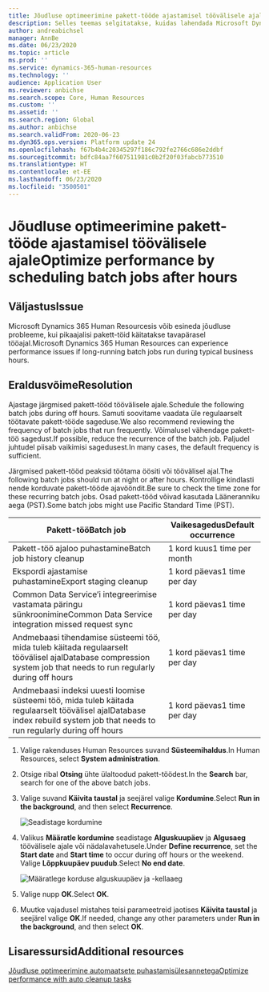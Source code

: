 ```yaml
---
title: Jõudluse optimeerimine pakett-tööde ajastamisel töövälisele ajale
description: Selles teemas selgitatakse, kuidas lahendada Microsoft Dynamics 365 Human Resourcesi jõudluse probleeme, ajastades pakett-tööd töövälisele ajale.
author: andreabichsel
manager: AnnBe
ms.date: 06/23/2020
ms.topic: article
ms.prod: ''
ms.service: dynamics-365-human-resources
ms.technology: ''
audience: Application User
ms.reviewer: anbichse
ms.search.scope: Core, Human Resources
ms.custom: ''
ms.assetid: ''
ms.search.region: Global
ms.author: anbichse
ms.search.validFrom: 2020-06-23
ms.dyn365.ops.version: Platform update 24
ms.openlocfilehash: f67b4b4c20345297f186c792fe2766c686e2ddbf
ms.sourcegitcommit: bdfc84aa7f607511981c0b2f20f03fabcb773510
ms.translationtype: HT
ms.contentlocale: et-EE
ms.lasthandoff: 06/23/2020
ms.locfileid: "3500501"
---
```

# <a name="optimize-performance-by-scheduling-batch-jobs-after-hours"></a><span data-ttu-id="3c8e3-103">Jõudluse optimeerimine pakett-tööde ajastamisel töövälisele ajale</span><span class="sxs-lookup"><span data-stu-id="3c8e3-103">Optimize performance by scheduling batch jobs after hours</span></span>

## <a name="issue"></a><span data-ttu-id="3c8e3-104">Väljastus</span><span class="sxs-lookup"><span data-stu-id="3c8e3-104">Issue</span></span>

<span data-ttu-id="3c8e3-105">Microsoft Dynamics 365 Human Resourcesis võib esineda jõudluse probleeme, kui pikaajalisi pakett-töid käitatakse tavapärasel tööajal.</span><span class="sxs-lookup"><span data-stu-id="3c8e3-105">Microsoft Dynamics 365 Human Resources can experience performance issues if long-running batch jobs run during typical business hours.</span></span>

## <a name="resolution"></a><span data-ttu-id="3c8e3-106">Eraldusvõime</span><span class="sxs-lookup"><span data-stu-id="3c8e3-106">Resolution</span></span>

<span data-ttu-id="3c8e3-107">Ajastage järgmised pakett-tööd töövälisele ajale.</span><span class="sxs-lookup"><span data-stu-id="3c8e3-107">Schedule the following batch jobs during off hours.</span></span> <span data-ttu-id="3c8e3-108">Samuti soovitame vaadata üle regulaarselt töötavate pakett-tööde sageduse.</span><span class="sxs-lookup"><span data-stu-id="3c8e3-108">We also recommend reviewing the frequency of batch jobs that run frequently.</span></span> <span data-ttu-id="3c8e3-109">Võimalusel vähendage pakett-töö sagedust.</span><span class="sxs-lookup"><span data-stu-id="3c8e3-109">If possible, reduce the recurrence of the batch job.</span></span> <span data-ttu-id="3c8e3-110">Paljudel juhtudel piisab vaikimisi sagedusest.</span><span class="sxs-lookup"><span data-stu-id="3c8e3-110">In many cases, the default frequency is sufficient.</span></span>

<span data-ttu-id="3c8e3-111">Järgmised pakett-tööd peaksid töötama öösiti või töövälisel ajal.</span><span class="sxs-lookup"><span data-stu-id="3c8e3-111">The following batch jobs should run at night or after hours.</span></span> <span data-ttu-id="3c8e3-112">Kontrollige kindlasti nende korduvate pakett-tööde ajavööndit.</span><span class="sxs-lookup"><span data-stu-id="3c8e3-112">Be sure to check the time zone for these recurring batch jobs.</span></span> <span data-ttu-id="3c8e3-113">Osad pakett-tööd võivad kasutada Lääneranniku aega (PST).</span><span class="sxs-lookup"><span data-stu-id="3c8e3-113">Some batch jobs might use Pacific Standard Time (PST).</span></span>

| <span data-ttu-id="3c8e3-114">Pakett-töö</span><span class="sxs-lookup"><span data-stu-id="3c8e3-114">Batch job</span></span> | <span data-ttu-id="3c8e3-115">Vaikesagedus</span><span class="sxs-lookup"><span data-stu-id="3c8e3-115">Default occurrence</span></span> |
| --- | --- |
| <span data-ttu-id="3c8e3-116">Pakett-töö ajaloo puhastamine</span><span class="sxs-lookup"><span data-stu-id="3c8e3-116">Batch job history cleanup</span></span> | <span data-ttu-id="3c8e3-117">1 kord kuus</span><span class="sxs-lookup"><span data-stu-id="3c8e3-117">1 time per month</span></span> |
| <span data-ttu-id="3c8e3-118">Ekspordi ajastamise puhastamine</span><span class="sxs-lookup"><span data-stu-id="3c8e3-118">Export staging cleanup</span></span> | <span data-ttu-id="3c8e3-119">1 kord päevas</span><span class="sxs-lookup"><span data-stu-id="3c8e3-119">1 time per day</span></span> |
| <span data-ttu-id="3c8e3-120">Common Data Service’i integreerimise vastamata päringu sünkroonimine</span><span class="sxs-lookup"><span data-stu-id="3c8e3-120">Common Data Service integration missed request sync</span></span> | <span data-ttu-id="3c8e3-121">1 kord päevas</span><span class="sxs-lookup"><span data-stu-id="3c8e3-121">1 time per day</span></span> |
| <span data-ttu-id="3c8e3-122">Andmebaasi tihendamise süsteemi töö, mida tuleb käitada regulaarselt töövälisel ajal</span><span class="sxs-lookup"><span data-stu-id="3c8e3-122">Database compression system job that needs to run regularly during off hours</span></span> | <span data-ttu-id="3c8e3-123">1 kord päevas</span><span class="sxs-lookup"><span data-stu-id="3c8e3-123">1 time per day</span></span> |
| <span data-ttu-id="3c8e3-124">Andmebaasi indeksi uuesti loomise süsteemi töö, mida tuleb käitada regulaarselt töövälisel ajal</span><span class="sxs-lookup"><span data-stu-id="3c8e3-124">Database index rebuild system job that needs to run regularly during off hours</span></span> | <span data-ttu-id="3c8e3-125">1 kord päevas</span><span class="sxs-lookup"><span data-stu-id="3c8e3-125">1 time per day</span></span> |

1. <span data-ttu-id="3c8e3-126">Valige rakenduses Human Resources suvand **Süsteemihaldus**.</span><span class="sxs-lookup"><span data-stu-id="3c8e3-126">In Human Resources, select **System administration**.</span></span>

2. <span data-ttu-id="3c8e3-127">Otsige ribal **Otsing** ühte ülaltoodud pakett-töödest.</span><span class="sxs-lookup"><span data-stu-id="3c8e3-127">In the **Search** bar, search for one of the above batch jobs.</span></span>

3. <span data-ttu-id="3c8e3-128">Valige suvand **Käivita taustal** ja seejärel valige **Kordumine**.</span><span class="sxs-lookup"><span data-stu-id="3c8e3-128">Select **Run in the background**, and then select **Recurrence**.</span></span>

   ![Seadistage kordumine](media/talent-batch-history-cleanup-recurrence.png)

4. <span data-ttu-id="3c8e3-130">Valikus **Määratle kordumine** seadistage **Alguskuupäev** ja **Algusaeg** töövälisele ajale või nädalavahetusele.</span><span class="sxs-lookup"><span data-stu-id="3c8e3-130">Under **Define recurrence**, set the **Start date** and **Start time** to occur during off hours or the weekend.</span></span> <span data-ttu-id="3c8e3-131">Valige **Lõppkuupäev puudub**.</span><span class="sxs-lookup"><span data-stu-id="3c8e3-131">Select **No end date**.</span></span> 

   ![Määratlege korduse alguskuupäev ja -kellaaeg](media/talent-batch-history-cleanup-define-recurrence.png)

5. <span data-ttu-id="3c8e3-133">Valige nupp **OK**.</span><span class="sxs-lookup"><span data-stu-id="3c8e3-133">Select **OK**.</span></span>

6. <span data-ttu-id="3c8e3-134">Muutke vajadusel mistahes teisi parameetreid jaotises **Käivita taustal** ja seejärel valige **OK**.</span><span class="sxs-lookup"><span data-stu-id="3c8e3-134">If needed, change any other parameters under **Run in the background**, and then select **OK**.</span></span>

## <a name="additional-resources"></a><span data-ttu-id="3c8e3-135">Lisaressursid</span><span class="sxs-lookup"><span data-stu-id="3c8e3-135">Additional resources</span></span>

[<span data-ttu-id="3c8e3-136">Jõudluse optimeerimine automaatsete puhastamisülesannetega</span><span class="sxs-lookup"><span data-stu-id="3c8e3-136">Optimize performance with auto cleanup tasks</span></span>](hr-admin-troubleshooting-batch-history.md)
